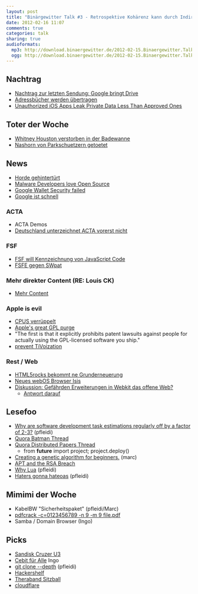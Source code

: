```yaml
---
layout: post
title: "Binärgewitter Talk #3 - Retrospektive Kohärenz kann durch Indirektion gelöst werden"
date: 2012-02-16 11:07
comments: true
categories: talk
sharing: true
audioformats:
  mp3: http://download.binaergewitter.de/2012-02-15.Binaergewitter.Talk.3.mp3
  ogg: http://download.binaergewitter.de/2012-02-15.Binaergewitter.Talk.3.ogg
---
```

## Nachtrag

- [Nachtrag zur letzten Sendung: Google bringt Drive](
http://www.golem.de/news/google-drive-google-bereitet-guenstigere-dropbox-konkurrenz-vor-1202-89660.html)
- [Adressbücher werden übertragen](
http://www.heise.de/newsticker/meldung/Auch-Twitter-Foursquare-und-Foodspotting-uebertragen-Adressbuch-an-Hersteller-1435069.html
)
- [Unauthorized iOS Apps Leak Private Data Less Than Approved
Ones](http://seclab.cs.ucsb.edu/media/uploads/papers/egele-ndss11.pdf)

## Toter der Woche

- [Whitney Houston verstorben in der
Badewanne](http://www.sueddeutsche.de/panorama/pop-diva-stirbt-mit-jahren-whitney-houston-ist-tot-1.1281724)
- [Nashorn von Parkschuetzern
getoetet](http://derstandard.at/1328507388586/Anti-Wilderer-Aktion-Nashorn-verendet-vor-Journalisten-in-Suedafrika)

## News

- [Horde gehintertürt](http://dev.horde.org/h/jonah/stories/view.php?channel_id=1&id=155)
- [Malware Developers love Open Source](http://www.theregister.co.uk/2012/02/10/open_source_malware/)
- [Google Wallet Security failed](https://zvelo.com/blog/entry/google-wallet-security-pin-exposure-vulnerability)
- [Google ist schnell](http://www.geek.com/articles/news/google-dns-handles-more-than-70-billion-requests-every-day-20120215/)

### ACTA

- ACTA Demos
- [Deutschland unterzeichnet ACTA vorerst nicht](
http://www.heise.de/newsticker/meldung/Deutschland-unterzeichnet-ACTA-vorerst-nicht-1432504.html)

### FSF

- [FSF will Kennzeichnung von JavaScript Code](
http://www.heise.de/developer/meldung/FSF-Initiative-zur-Kennzeichnung-von-freiem-JavaScript-Code-1432502.html)
- [FSFE gegen SWpat](http://www.heise.de/newsticker/meldung/FSFE-sieht-Gleichgewicht-des-Schreckens-bei-Softwarepatenten-1434766.html
)

### Mehr direkter Content (RE: Louis CK)

- [Mehr Content](http://www.whosay.com/jimgaffigan/content/218011)

### Apple is evil

- [CPUS verrüppelt](http://www.heise.de/open/artikel/Kernel-Log-Apple-verschlankt-Cups-1435037.html)
- [Apple's great GPL purge](http://news.ycombinator.net/item?id=3559990)
 - "The first is that it explicitly prohibits patent lawsuits against people for actually using the GPL-licensed
software you ship."
  - [prevent TiVoization](http://en.wikipedia.org/wiki/Tivoization)

### Rest / Web

- [HTML5rocks bekommt ne Grunderneuerung](http://www.html5rocks.com/en/)
- [Neues webOS Browser Isis](http://isis-project.org/)
- [Diskussion: Gefährden Erweiterungen in Webkit das offene Web?](
http://www.glazman.org/weblog/dotclear/index.php?post%2F2012%2F02%2F09%2FCALL-FOR-ACTION%3A-THE-OPEN-WEB-NEEDS-YOU-NOW)
    * [Antwort darauf](http://www.webmonkey.com/2012/02/webkit-isnt-breaking-the-web-you-are/)

## Lesefoo

- [Why are software development task estimations regularly off by a factor of 2-3?](
http://www.quora.com/Engineering-Management/Why-are-software-development-task-estimations-regularly-off-by-a-factor-of-2-3/answer/Michael-Wolfe
) (pfleidi)
- [Quora Batman Thread](
http://www.quora.com/Superheroes/Given-our-current-technology-and-with-the-proper-training-would-it-be-possible-for-someone-to-become-Batman
)
- [Quora Distributed Papers Thread](http://www.quora.com/What-are-the-seminal-papers-in-distributed-systems-Why)
    - from __future__ import project; project.deploy()
- [Creating a genetic algorithm for
beginners.](http://www.theprojectspot.com/tutorial-post/creating-a-genetic-algorithm-for-beginners/3) (marc)
- [APT and the RSA Breach](http://www.commandfive.com/papers/C5_APT_C2InTheFifthDomain.pdf)
- [Why Lua](http://blog.datamules.com/blog/2012/01/30/why-lua/) (pfleidi)
- [Haters gonna hateoas](http://timelessrepo.com/haters-gonna-hateoas) (pfleidi)

## Mimimi der Woche

- KabelBW "Sicherheitspaket" (pfleidi/Marc)
 - [pdfcrack -c=0123456789 -n 9 -m 9 file.pdf](http://pdfcrack.sourceforge.net/)
- Samba / Domain Browser (Ingo)

## Picks
- [Sandisk Cruzer U3](http://euer.krebsco.de/blog/2012/02/13/custom-cd-images-on-sansa-u3/)
- [Cebit für Alle](http://www.univention.de/univention/termine/cebit-2012/open-source-buehne/buehne-frei-fuer-open-source/) Ingo
- [git clone --depth](http://stackoverflow.com/questions/1343597/git-branch-without-history) (pfleidi)
- [Hackershelf](http://hackershelf.com/)
- [Theraband Sitzball](https://www.amazon.de/dp/B000KGKQLW/ref=as_li_ss_til?tag=retinacast-21)
- [cloudflare](http://www.cloudflare.com)

